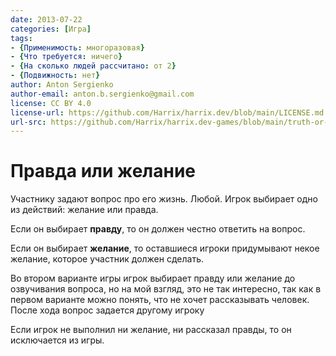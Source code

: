 ```yaml
---
date: 2013-07-22
categories: [Игра]
tags:
- {Применимость: многоразовая}
- {Что требуется: ничего}
- {На сколько людей рассчитано: от 2}
- {Подвижность: нет}
author: Anton Sergienko
author-email: anton.b.sergienko@gmail.com
license: CC BY 4.0
license-url: https://github.com/Harrix/harrix.dev/blob/main/LICENSE.md
url-src: https://github.com/Harrix/harrix.dev-games/blob/main/truth-or-dare/truth-or-dare.md
---
```


# Правда или желание

Участнику задают вопрос про его жизнь. Любой. Игрок выбирает одно из действий: желание или правда.

Если он выбирает **правду**, то он должен честно ответить на вопрос.

Если он выбирает **желание**, то оставшиеся игроки придумывают некое желание, которое участник должен сделать.

Во втором варианте игры игрок выбирает правду или желание до озвучивания вопроса, но на мой взгляд, это не так интересно, так как в первом варианте можно понять, что не хочет рассказывать человек. После хода вопрос задается другому игроку

Если игрок не выполнил ни желание, ни рассказал правды, то он исключается из игры.
